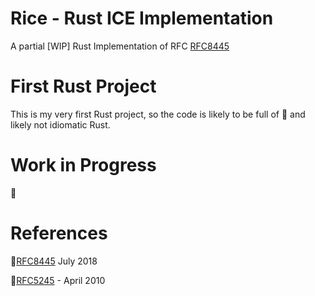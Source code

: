 # Rice - Rust ICE Implementation
A partial [WIP] Rust Implementation of RFC [RFC8445](https://tools.ietf.org/html/rfc8445])

# First Rust Project
This is my very first Rust project, so the code is likely to be full of :bug: and likely not idiomatic Rust.

# Work in Progress
:construction:

# References

:bookmark_tabs:[RFC8445](https://tools.ietf.org/html/rfc8445])  July 2018

:bookmark_tabs:[RFC5245](https://tools.ietf.org/html/rfc5245) - April 2010
